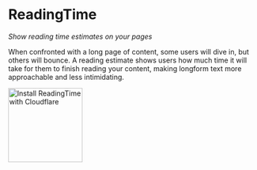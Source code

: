 # ReadingTime

*Show reading time estimates on your pages*

When confronted with a long page of content, some users will dive in, but others will bounce.
A reading estimate shows users how much time it will take for them to finish reading your content,
making longform text more approachable and less intimidating.

<a href="https://www.cloudflare.com/apps/reading-time/install?source=button">
  <img
    src="https://install.eager.io/install-button.png"
    alt="Install ReadingTime with Cloudflare"
    border="0"
    width="150">
</a>
